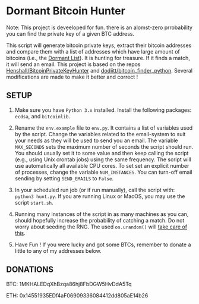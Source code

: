 # Dormant Bitcoin Hunter

  Note: This project is deveeloped for fun. there is an alomst-zero prrobability you can find the private key of a given BTC address.

This script will generate bitcoin private keys, extract their bitcoin addresses and compare them with a list of addresses which have large amount of bitcoins (i.e., the [Dormant List](https://bitinfocharts.com/top-100-dormant_8y-bitcoin-addresses.html)). It is hunting for treasure. If it finds a match, it will send an email. This project is based on the repos [Henshall/BitcoinPrivateKeyHunter](https://github.com/Henshall/BitcoinPrivateKeyHunter) and [dodiitt/bitcoin_finder_python](https://github.com/dodiitt/bitcoin_finder_python). Several modifications are made to make it better and correct !

## SETUP

1. Make sure you have `Python 3.x` installed. Install the following packages: `ecdsa`, and `bitcoinlib`.

2. Rename the `env.example` file to `env.py`. It contains a list of variables used by the script. Change the variables related to the email-system to suit your needs as they will be used to send you an email. The variable `MAX_SECONDS` sets the maximum number of seconds the script should run. You should usually set it to some value and then keep calling the script (e.g., using Unix crontab jobs) using the same frequency. The script will use automatically all available CPU cores. To set set an explicit number of processes, change the variable `NUM_INSTANCES`. You can turn-off email sending by setting `SEND_EMAILS` to `False`.

3. In your scheduled run job (or if run manually), call the script with: `python3 hunt.py`. If you are running Linux or MacOS, you may use the script `start.sh`.

4. Running many instances of the script in as many machines as you can, should hopefully increase the probability of catching a match. Do not worry about seeding the RNG. The used `os.urandom()` will [take care of this](https://realpython.com/python-random/#osurandom-about-as-random-as-it-gets).

5. Have Fun ! If you were lucky and got some BTCs, remember to donate a little to any of my addresses below.

## DONATIONS

BTC: 1MKHALEDqXhBzqa86hj8FbDGW5HvDdA5Tq

ETH: 0x14551935EDf4aF06909336084412dd805aE14b26
